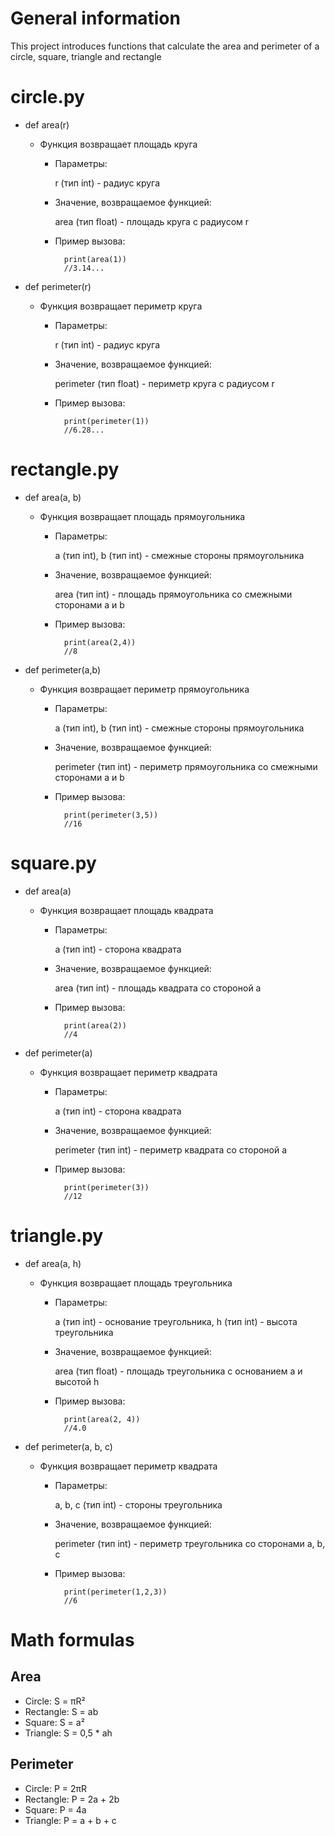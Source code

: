 # General information
This project introduces functions that calculate the area and perimeter of a circle, square, triangle and rectangle

# circle.py
- def area(r)

  - Функция возвращает площадь круга
    - Параметры:
    
      r (тип int) - радиус круга
    - Значение, возвращаемое функцией: 
    
      area (тип float) - площадь круга с радиусом r
    - Пример вызова:
    
            print(area(1))
            //3.14...
- def perimeter(r)

  - Функция возвращает периметр круга
    - Параметры:
    
      r (тип int) - радиус круга
    - Значение, возвращаемое функцией: 
    
      perimeter (тип float) - периметр круга с радиусом r
    - Пример вызова:
    
            print(perimeter(1))
            //6.28...

# rectangle.py
- def area(a, b)

  - Функция возвращает площадь прямоугольника
    - Параметры:
    
      a (тип int), b (тип int) - смежные стороны прямоугольника
    - Значение, возвращаемое функцией: 
    
      area (тип int) - площадь прямоугольника со смежными сторонами a и b
    - Пример вызова:
    
            print(area(2,4))
            //8
- def perimeter(a,b)

  - Функция возвращает периметр прямоугольника
    - Параметры:
    
      a (тип int), b (тип int) - смежные стороны прямоугольника
    - Значение, возвращаемое функцией: 
    
      perimeter (тип int) - периметр прямоугольника со смежными сторонами a и b
    - Пример вызова:
    
            print(perimeter(3,5))
            //16

# square.py
- def area(a)

  - Функция возвращает площадь квадрата
    - Параметры:
    
      a (тип int) - сторона квадрата
    - Значение, возвращаемое функцией: 
    
      area (тип int) - площадь квадрата со стороной a
    - Пример вызова:
    
            print(area(2))
            //4
- def perimeter(a)

  - Функция возвращает периметр квадрата
    - Параметры:
    
      a (тип int) - сторона квадрата
    - Значение, возвращаемое функцией: 
    
      perimeter (тип int) - периметр квадрата со стороной a
    - Пример вызова:
    
            print(perimeter(3))
            //12

# triangle.py
- def area(a, h)

  - Функция возвращает площадь треугольника
    - Параметры:
    
      a (тип int) - основание треугольника, h (тип int) - высота треугольника
    - Значение, возвращаемое функцией: 
    
      area (тип float) - площадь треугольника с основанием a и высотой h
    - Пример вызова:
    
            print(area(2, 4))
            //4.0
- def perimeter(a, b, c)

  - Функция возвращает периметр квадрата
    - Параметры:
    
      a, b, c (тип int) - стороны треугольника
    - Значение, возвращаемое функцией: 
    
      perimeter (тип int) - периметр треугольника со сторонами a, b, c
    - Пример вызова:
    
            print(perimeter(1,2,3))
            //6
  
# Math formulas
## Area
- Circle: S = πR²
- Rectangle: S = ab
- Square: S = a²
- Triangle: S = 0,5 * ah

## Perimeter
- Circle: P = 2πR
- Rectangle: P = 2a + 2b
- Square: P = 4a
- Triangle: P = a + b + c